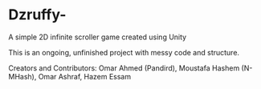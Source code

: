 # Dzruffy-
A simple 2D infinite scroller game created using Unity


This is an ongoing, unfinished project with messy code and structure.

Creators and Contributors:
Omar Ahmed (Pandird),
Moustafa Hashem (N-MHash),
Omar Ashraf,
Hazem Essam
